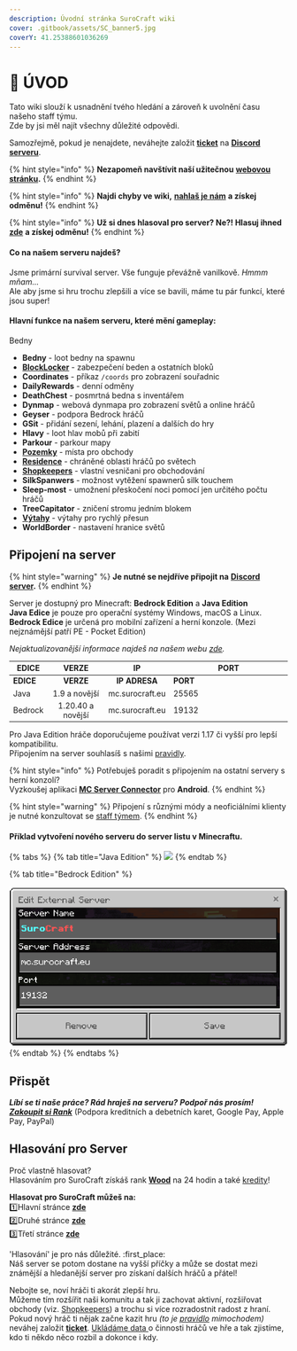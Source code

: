 ```yaml
---
description: Úvodní stránka SuroCraft wiki
cover: .gitbook/assets/SC_banner5.jpg
coverY: 41.25388601036269
---
```


# 📘 ÚVOD

Tato wiki slouží k usnadnění tvého hledání a zároveň k uvolnění času našeho staff týmu.\
Zde by jsi měl najít všechny důležité odpovědi.

Samozřejmě, pokud je nenajdete, neváhejte založit [**ticket**](t/uzitecne.md#ticket) na [**Discord serveru**](https://discord.gg/W4yguRbT34).

{% hint style="info" %}
**Nezapomeň navštívit naší užitečnou** [**webovou stránku**](https://surocraft.eu/)**.**
{% endhint %}

{% hint style="info" %}
**Najdi chyby ve wiki,** [**nahlaš je nám**](t/uzitecne.md#ticket) **a získej odměnu!**
{% endhint %}

{% hint style="info" %}
**Už si dnes hlasoval pro server? Ne?! Hlasuj ihned** [**zde**](./#vote) **a získej odměnu!**
{% endhint %}

#### Co na našem serveru najdeš?

Jsme primární survival server. Vše funguje převážně vanilkově. _Hmmm mňam..._\
Ale aby jsme si hru trochu zlepšili a více se bavili, máme tu pár funkcí, které jsou super!

#### Hlavní funkce na našem serveru, které mění gameplay:

Bedny

* **Bedny** - loot bedny na spawnu
* [**BlockLocker**](t/blocklocker.md) - zabezpečení beden a ostatních bloků
* **Coordinates** - příkaz `/coords` pro zobrazení souřadnic
* **DailyRewards** - denní odměny
* **DeathChest** - posmrtná bedna s inventářem
* **Dynmap** - webová dynmapa pro zobrazení světů a online hráčů
* **Geyser** - podpora Bedrock hráčů
* **GSit** - přidání sezení, lehání, plazení a dalších do hry
* **Hlavy** - loot hlav mobů při zabití
* **Parkour** - parkour mapy
* [**Pozemky**](t/lands.md) - místa pro obchody
* [**Residence**](t/rezidence.md) - chráněné oblasti hráčů po světech
* [**Shopkeepers**](t/shopkeepers.md) - vlastní vesničani pro obchodování
* **SilkSpanwers** - možnost vytěžení spawnerů silk touchem
* **Sleep-most** - umožnení přeskočení noci pomocí jen určitého počtu hráčů
* **TreeCapitator** - zničení stromu jedním blokem
* [**Výtahy**](t/vytahy.md) - výtahy pro rychlý přesun
* **WorldBorder** - nastavení hranice světů

## Připojení na server <a href="#connect" id="connect"></a>

{% hint style="warning" %}
**Je nutné se nejdříve připojit na** [**Discord server**](https://discord.gg/W4yguRbT34)**.**
{% endhint %}

Server je dostupný pro Minecraft: **Bedrock Edition** a **Java Edition**\
**Java Edice** je pouze pro operační systémy Windows, macOS a Linux.\
**Bedrock Edice** je určená pro mobilní zařízení a herní konzole. (Mezi nejznámější patří PE - Pocket Edition)

_Nejaktualizovanější informace najdeš na našem webu_ [_zde_](https://surocraft.eu/#join)_._

<table data-header-hidden><thead><tr><th>EDICE</th><th align="center">VERZE</th><th align="center">IP</th><th width="200">PORT</th></tr></thead><tbody><tr><td><strong>EDICE</strong></td><td align="center"><strong>VERZE</strong></td><td align="center"><strong>IP ADRESA</strong></td><td><strong>PORT</strong></td></tr><tr><td>Java</td><td align="center">1.9 a novější</td><td align="center">mc.surocraft.eu</td><td>25565</td></tr><tr><td>Bedrock</td><td align="center">1.20.40 a novější</td><td align="center">mc.surocraft.eu</td><td>19132</td></tr></tbody></table>

Pro Java Edition hráče doporučujeme používat verzi 1.17 či vyšší pro lepší kompatibilitu.\
Připojením na server souhlasíš s našimi [pravidly](server/pravidla/).

{% hint style="info" %}
Potřebuješ poradit s připojením na ostatní servery s herní konzolí?\
Vyzkoušej aplikaci [**MC Server Connector**](https://play.google.com/store/apps/details?id=com.smokiem.mcserverconnector) pro **Android**.
{% endhint %}

{% hint style="warning" %}
Připojení s různými módy a neoficiálními klienty je nutné konzultovat se [staff týmem](server/staff.md).
{% endhint %}

#### Příklad vytvoření nového serveru do server listu v Minecraftu.

{% tabs %}
{% tab title="Java Edition" %}
![](.gitbook/assets/SC\_join-java.png)
{% endtab %}

{% tab title="Bedrock Edition" %}
<div align="left">

<img src=".gitbook/assets/SC_join-bedrock.png" alt="">

</div>
{% endtab %}
{% endtabs %}

## Přispět <a href="#donate" id="donate"></a>

_**Líbí se ti naše práce? Rád hraješ na serveru?**_ _**Podpoř nás prosím!**_\
[_**Zakoupit si Rank**_](https://surocraft.craftingstore.net/category/275918) (Podpora kreditních a debetních karet, Google Pay, Apple Pay, PayPal)

## Hlasování pro Server <a href="#vote" id="vote"></a>

Proč vlastně hlasovat?\
Hlasováním pro SuroCraft získáš rank [**Wood**](ranky/seznam.md#wood) na 24 hodin a také [kredity](server/slovnicek.md#kredity)!

**Hlasovat pro SuroCraft můžeš na:**\
:one:Hlavní stránce [**zde**](http://l.surocraft.eu/vote1)\
:two:Druhé stránce [**zde**](http://l.surocraft.eu/vote2)\
:three:Třetí stránce [**zde**](http://l.surocraft.eu/vote3)

'Hlasování' je pro nás důležité. :first\_place:\
Náš server se potom dostane na vyšší příčky a může se dostat mezi známější a hledanější server pro získaní dalších hráčů a přátel!

Nebojte se, noví hráči ti akorát zlepší hru.\
Můžeme tím rozšířit naši komunitu a tak ji zachovat aktivní, rozšiřovat obchody (viz. [Shopkeepers](t/shopkeepers.md)) a trochu si více rozradostnit radost z hraní.\
Pokud nový hráč ti nějak začne kazit hru _(to je_ [_pravidlo_](server/pravidla/#griefing) _mimochodem)_ neváhej založit [**ticket**](t/uzitecne.md#ticket). [Ukládáme data ](server/pravidla/#ukladane-data-o-hracich)o činnosti hráčů ve hře a tak zjistíme, kdo ti někdo něco rozbil a dokonce i kdy.
